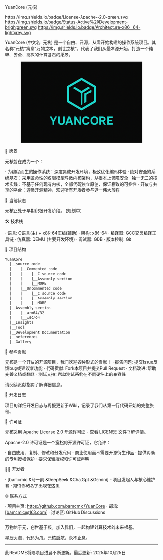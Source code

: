YuanCore (元核)

https://img.shields.io/badge/License-Apache--2.0-green.svg https://img.shields.io/badge/Status-Active%20Development-brightgreen.svg https://img.shields.io/badge/Architecture-x86__64-lightgrey.svg

YuanCore (中文名: 元核) 是一个自由、开源，从零开始构建的操作系统项目。其名称"元核"寓意"万物之本，创世之核"，代表了我们从最本源开始，打造一个纯粹、安全、高效的计算基石的愿景。
<p align="center">
  <img src="/Gallery/ace.png" width="400">
</p>

🌟 愿景

元核旨在成为一个：

· 为编程而生的操作系统：深度集成开发环境，极致优化编码体验
· 绝对安全的系统基石：采用革命性的权限模型与微内核架构，从根本上保障安全
· 独一无二的技术实践：不基于任何现有内核，全部代码独立原创，保证极致的可控性
· 开放与共享的平台：遵循开源精神，欢迎所有开发者参与这一伟大旅程

🚧 当前状态

元核正处于早期积极开发阶段。
  (规划中)

🛠 技术栈

· 语言: C语言(主) + x86-64汇编(辅助)
· 架构: x86-64
· 编译器: GCC交叉编译工具链
· 仿真器: QEMU (主要开发环境)
· 调试器: GDB
· 版本控制: Git

📁 项目结构
```
YuanCore
  |__source code
  |    |__Commented code
  |    |    |__C source code
  |    |    |__Assembly section
  |    |    |__MORE
  |    |__Uncommented code
  |    |    |__C source code
  |    |    |__Assembly section
  |    |    |__MORE
  |__Assembly section
  |    |__arm64/32
  |    |__x86/64
  |__Insights
  |__Tool
  |__Development Documentation
  |__References
  |__Gallery
```
🤝 参与贡献

元核是一个开放的开源项目，我们欢迎各种形式的贡献！
· 报告问题: 提交Issue反馈bug或建议新功能
· 代码贡献:  Fork本项目并提交Pull Request
· 文档改进: 帮助完善文档或翻译
· 测试支持: 帮助测试系统在不同硬件上的兼容性

请阅读贡献指南了解详细信息。

📝 开发日志

项目的详细开发日志与周报更新于Wiki，记录了我们从第一行代码开始的完整旅程。

📜 许可证

元核采用 Apache License 2.0 开源许可证 - 查看 LICENSE 文件了解详情。

Apache-2.0 许可证是一个宽松的开源许可证，它允许：

· 自由使用、复制、修改和分发代码
· 商业使用而不需要开源衍生作品
· 提供明确的专利授权保护
· 要求保留版权和许可证声明

👨‍💻 开发者

· [bamcmic
   &马一凯
   &DeepSeek
   &ChatGpt
   &Gemini] - 项目发起人与核心维护者
· 期待你的名字出现在这里

🌐 联系方式

· 项目主页: https://github.com/bamcmic/YuanCore
· 邮箱: [bamcmic@163.com]
· 讨论区: GitHub Discussions

---

万物始于元，创世基于核。加入我们，一起构建计算技术的未来根基。

星辰大海，代码为舟。元核启航，永不止息。

---

此README将随项目进展不断更新。最后更新: 2025年10月25日

